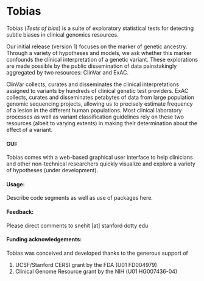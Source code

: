 # Tobias
Tobias (_Tests of bias_) is a suite of exploratory statistical tests for detecting subtle biases in clinical genomics resources. 

Our initial release (version 1) focuses on the marker of genetic ancestry. Through a variety of hypotheses and models, we ask whether this marker confounds the clinical interpretation of a genetic variant. These explorations are made possible by the public dissemination of data painstakingly aggregated by two resources: ClinVar and ExAC. 

ClinVar collects, curates and disseminates the clinical interpretations assigned to variants by hundreds of clinical genetic test providers. ExAC collects, curates and disseminates petabytes of data from large population genomic sequencing projects, allowing us to precisely estimate frequency of a lesion in the different human populations. Most clinical laboratory processes as well as variant classification guidelines rely on these two resources (albeit to varying extents) in making their determination about the effect of a variant.

#### GUI:
Tobias comes with a web-based graphical user interface to help clinicians and other non-technical researchers quickly visualize and explore a variety of hypotheses (under development).

#### Usage:
Describe code segments as well as use of packages here. 

#### Feedback: 
Please direct comments to snehit [at] stanford dotty edu

#### Funding acknowledgements:
Tobias was conceived and developed thanks to the generous support of 
1. UCSF/Stanford CERSI grant by the FDA (U01 FD004979)
2. Clinical Genome Resource grant by the NIH (U01 HG007436-04)
